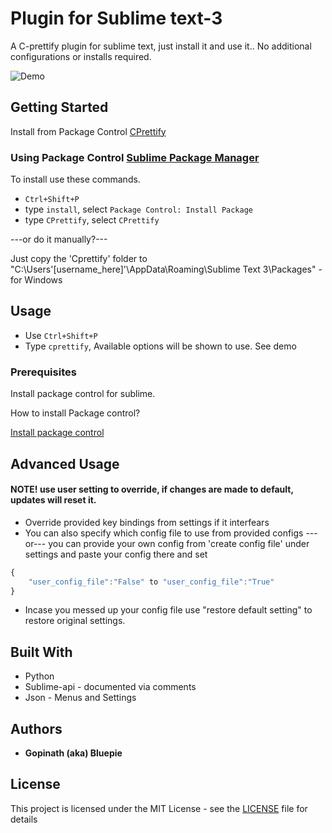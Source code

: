 # Plugin for Sublime text-3

A C-prettify plugin for sublime text, just install it and use it.. No additional configurations or installs required.

![Demo](http://imdead.esy.es/img/functions.gif)

## Getting Started

Install from Package Control [CPrettify](https://packagecontrol.io/packages/CPrettify)

### Using Package Control [Sublime Package Manager](http://wbond.net/sublime_packages/package_control)

To install use these commands.

* `Ctrl+Shift+P`
* type `install`, select `Package Control: Install Package`
* type `CPrettify`, select `CPrettify`


---or do it manually?---

Just copy the 'Cprettify' folder to  "C:\Users\'[username_here]'\AppData\Roaming\Sublime Text 3\Packages\" -for Windows 

## Usage

* Use  `Ctrl+Shift+P`
* Type `cprettify`, Available options will be shown to use. See demo

### Prerequisites

Install package control for sublime.

How to install Package control? 

[Install package control](https://packagecontrol.io/installation)

## Advanced Usage

#### NOTE! use user setting to override, if changes are made to default, updates will reset it.

* Override provided key bindings from settings if it interfears
* You can also specify which config file to use from provided configs
---or---
you can provide your own config from 'create config file' under settings
and paste your config there and set 
```js
{
	"user_config_file":"False" to "user_config_file":"True"
}
```
* Incase you messed up your config file use "restore default setting" to restore original settings.


## Built With

* Python 
* Sublime-api - documented via comments
* Json - Menus and Settings

## Authors

* **Gopinath (aka) Bluepie** 

## License

This project is licensed under the MIT License - see the [LICENSE](LICENSE) file for details
